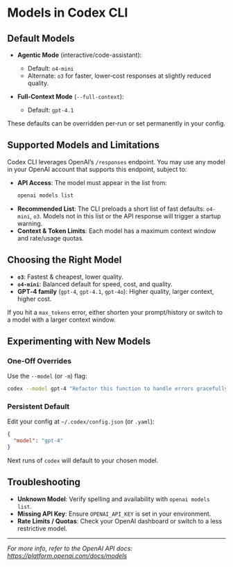 # Models in Codex CLI

## Default Models

- **Agentic Mode** (interactive/code-assistant):
  - Default: `o4-mini`
  - Alternate: `o3` for faster, lower‑cost responses at slightly reduced quality.

- **Full‑Context Mode** (`--full-context`):
  - Default: `gpt-4.1`

These defaults can be overridden per‑run or set permanently in your config.

## Supported Models and Limitations

Codex CLI leverages OpenAI’s `/responses` endpoint. You may use any model in your OpenAI account that supports this endpoint, subject to:

- **API Access**: The model must appear in the list from:
  ```bash
  openai models list
  ```
- **Recommended List**: The CLI preloads a short list of fast defaults: `o4-mini`, `o3`. Models not in this list or the API response will trigger a startup warning.
- **Context & Token Limits**: Each model has a maximum context window and rate/usage quotas.

## Choosing the Right Model

- **`o3`**: Fastest & cheapest, lower quality.
- **`o4-mini`**: Balanced default for speed, cost, and quality.
- **GPT‑4 family** (`gpt-4`, `gpt-4.1`, `gpt-4o`): Higher quality, larger context, higher cost.

If you hit a `max_tokens` error, either shorten your prompt/history or switch to a model with a larger context window.

## Experimenting with New Models

### One‑Off Overrides

Use the `--model` (or `-m`) flag:

```bash
codex --model gpt-4 "Refactor this function to handle errors gracefully"
```

### Persistent Default

Edit your config at `~/.codex/config.json` (or `.yaml`):

```json
{
  "model": "gpt-4"
}
```

Next runs of `codex` will default to your chosen model.

## Troubleshooting

- **Unknown Model**: Verify spelling and availability with `openai models list`.
- **Missing API Key**: Ensure `OPENAI_API_KEY` is set in your environment.
- **Rate Limits / Quotas**: Check your OpenAI dashboard or switch to a less restrictive model.

---
*For more info, refer to the OpenAI API docs: https://platform.openai.com/docs/models*
